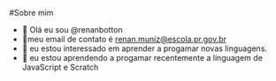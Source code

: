 #Sobre mim
- 👋 Olá eu sou @renanbotton
- 👀meu email de contato é renan.muniz@escola.pr.gov.br
- 👀 eu estou interessado em aprender a progamar novas  linguagens.
- 🌱 eu estou aprendendo a progamar recentemente a linguagem de JavaScript e Scratch


<!---
renanbotton/renanbotton is a ✨ special ✨ repository because its `README.md` (this file) appears on your GitHub profile.
You can click the Preview link to take a look at your changes.
--->
